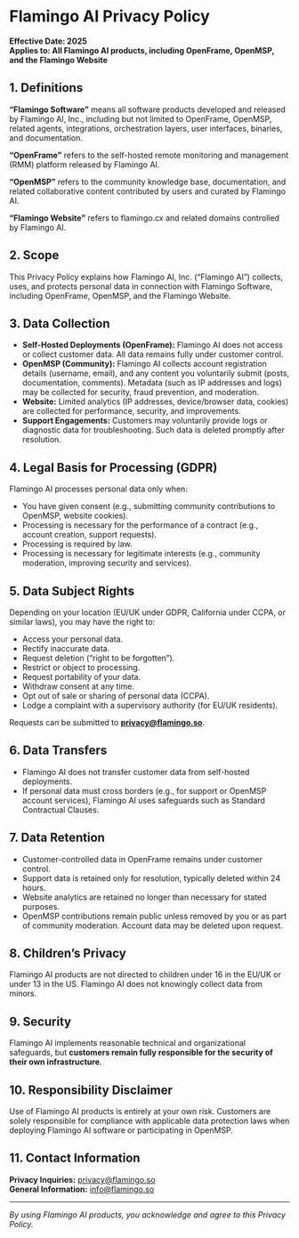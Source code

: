 # Flamingo AI Privacy Policy

**Effective Date: 2025**  
**Applies to: All Flamingo AI products, including OpenFrame, OpenMSP, and the Flamingo Website**


## 1. Definitions

**“Flamingo Software”** means all software products developed and released by Flamingo AI, Inc., including but not limited to OpenFrame, OpenMSP, related agents, integrations, orchestration layers, user interfaces, binaries, and documentation.  

**“OpenFrame”** refers to the self-hosted remote monitoring and management (RMM) platform released by Flamingo AI.  

**“OpenMSP”** refers to the community knowledge base, documentation, and related collaborative content contributed by users and curated by Flamingo AI.  

**“Flamingo Website”** refers to flamingo.cx and related domains controlled by Flamingo AI.  


## 2. Scope

This Privacy Policy explains how Flamingo AI, Inc. (“Flamingo AI”) collects, uses, and protects personal data in connection with Flamingo Software, including OpenFrame, OpenMSP, and the Flamingo Website.  


## 3. Data Collection

- **Self-Hosted Deployments (OpenFrame):** Flamingo AI does not access or collect customer data. All data remains fully under customer control.  
- **OpenMSP (Community):** Flamingo AI collects account registration details (username, email), and any content you voluntarily submit (posts, documentation, comments). Metadata (such as IP addresses and logs) may be collected for security, fraud prevention, and moderation.  
- **Website:** Limited analytics (IP addresses, device/browser data, cookies) are collected for performance, security, and improvements.  
- **Support Engagements:** Customers may voluntarily provide logs or diagnostic data for troubleshooting. Such data is deleted promptly after resolution.  


## 4. Legal Basis for Processing (GDPR)

Flamingo AI processes personal data only when:  
- You have given consent (e.g., submitting community contributions to OpenMSP, website cookies).  
- Processing is necessary for the performance of a contract (e.g., account creation, support requests).  
- Processing is required by law.  
- Processing is necessary for legitimate interests (e.g., community moderation, improving security and services).  


## 5. Data Subject Rights

Depending on your location (EU/UK under GDPR, California under CCPA, or similar laws), you may have the right to:  
- Access your personal data.  
- Rectify inaccurate data.  
- Request deletion (“right to be forgotten”).  
- Restrict or object to processing.  
- Request portability of your data.  
- Withdraw consent at any time.  
- Opt out of sale or sharing of personal data (CCPA).  
- Lodge a complaint with a supervisory authority (for EU/UK residents).  

Requests can be submitted to **privacy@flamingo.so**.  


## 6. Data Transfers

- Flamingo AI does not transfer customer data from self-hosted deployments.  
- If personal data must cross borders (e.g., for support or OpenMSP account services), Flamingo AI uses safeguards such as Standard Contractual Clauses.  


## 7. Data Retention

- Customer-controlled data in OpenFrame remains under customer control.  
- Support data is retained only for resolution, typically deleted within 24 hours.  
- Website analytics are retained no longer than necessary for stated purposes.  
- OpenMSP contributions remain public unless removed by you or as part of community moderation. Account data may be deleted upon request.  


## 8. Children’s Privacy

Flamingo AI products are not directed to children under 16 in the EU/UK or under 13 in the US. Flamingo AI does not knowingly collect data from minors.  


## 9. Security

Flamingo AI implements reasonable technical and organizational safeguards, but **customers remain fully responsible for the security of their own infrastructure**.  


## 10. Responsibility Disclaimer

Use of Flamingo AI products is entirely at your own risk. Customers are solely responsible for compliance with applicable data protection laws when deploying Flamingo AI software or participating in OpenMSP.  


## 11. Contact Information

**Privacy Inquiries:** privacy@flamingo.so  
**General Information:** info@flamingo.so  

---

*By using Flamingo AI products, you acknowledge and agree to this Privacy Policy.*  

